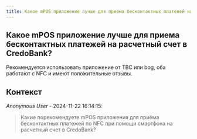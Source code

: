 ```yaml
---
title: Какое mPOS приложение лучше для приема бесконтактных платежей на расчетный счет в CredoBank?
---
```


## Какое mPOS приложение лучше для приема бесконтактных платежей на расчетный счет в CredoBank?

Рекомендуется использовать приложение от ТВС или bog, оба работают с NFC и имеют положительные отзывы.

## Контекст

_Anonymous User_ - 2024-11-22 16:14:15:

> Какие порекомендуете mPOS приложения для приёма бесконтактных платежей по NFC при помощи смартфона на расчетный счет в CredoBank?
